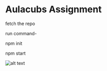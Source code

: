 # Aulacubs Assignment

fetch the repo

run command- 

npm init

npm start

![alt text]([http://url/to/img.png](https://github.com/KanhaBhawani/aulacub---task-maneger-frontend/blob/master/Task%20manager.png)https://github.com/KanhaBhawani/aulacub---task-maneger-frontend/blob/master/Task%20manager.png)
